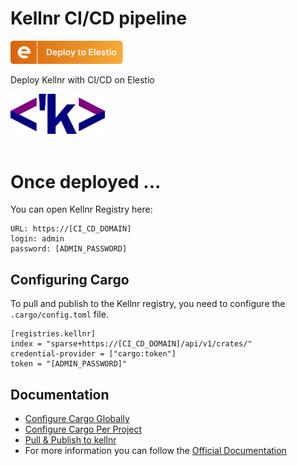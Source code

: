 # Kellnr CI/CD pipeline

<a href="https://dash.elest.io/deploy?source=cicd&social=dockerCompose&url=https://github.com/elestio-examples/kellnr"><img src="deploy-on-elestio.png" alt="Deploy on Elest.io" width="180px" /></a>

Deploy Kellnr with CI/CD on Elestio

<img src="kellnr.png" style='width: 30%;'/>
<br/>
<br/>

# Once deployed ...

You can open Kellnr Registry here:

    URL: https://[CI_CD_DOMAIN]
    login: admin
    password: [ADMIN_PASSWORD]

## Configuring Cargo

To pull and publish to the Kellnr registry, you need to configure the `.cargo/config.toml` file.

    [registries.kellnr]
    index = "sparse+https://[CI_CD_DOMAIN]/api/v1/crates/"
    credential-provider = ["cargo:token"]
    token = "[ADMIN_PASSWORD]"


## Documentation

- [Configure Cargo Globally](https://kellnr.io/documentation#global-config)
- [Configure Cargo Per Project](https://kellnr.io/documentation#per-proj-config)
- [Pull & Publish to kellnr](https://kellnr.io/documentation#pull-publish-to-kellnr)
- For more information you can follow the [Official Documentation](https://kellnr.io/documentation)